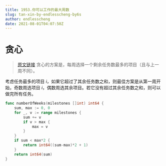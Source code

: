 ```yaml
---
title: 1953.你可以工作的最大周数
slug: tan-xin-by-endlesscheng-by6s
author: endlesscheng
date: 2021-08-01T04:07:50Z
---
```

# 贪心
 
> [原文链接](https://leetcode.cn/problems/maximum-number-of-weeks-for-which-you-can-work/solution/tan-xin-by-endlesscheng-by6s)
贪心的方案是，每周选择一个剩余任务数最多的项目（且与上一周不同）。

考虑任务最多的项目 $i$，如果它超过了其余任务数之和，则最佳方案是从第一周开始，奇数周选项目 $i$，偶数周选其余项目。若它没有超过其余任务数之和，则可以做完所有任务。

```go
func numberOfWeeks(milestones []int) int64 {
	sum, max := 0, 0
	for _, v := range milestones {
		sum += v
		if v > max {
			max = v
		}
	}
	if sum < max*2 {
		return int64((sum-max)*2 + 1)
	}
	return int64(sum)
}
```

